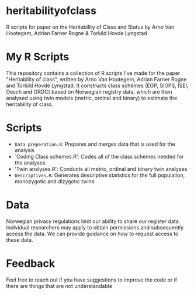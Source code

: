 # heritabilityofclass
R scripts for paper on the Heritability of Class and Status by Arno Van Hootegem, Adrian Farner Rogne & Torkild Hovde Lyngstad

# My R Scripts

This repository contains a collection of R scripts I've made for the paper "Heritability of class", written by Arno Van Hootegem, Adrian Farner Rogne and Torkild Hovde Lyngstad. 
It constructs class schemes (EGP, SIOPS, ISEI, Oesch and ORDC) based on Norwegian registry data, which are then analysed using twin models (metric, ordinal and binary) to estimate the heritability of class.

# Scripts

- `Data preperation.R`: Prepares and merges data that is used for the analysis
- `Coding Class schemes.R': Codes all of the class schemes needed for the analyses
- 'Twin analyses.R': Conducts all metric, ordinal and binary twin analyses
- `Descriptives.R`: Generates descriptive statistics for the full population, monozygotic and dizygotic twins

# Data

Norwegian privacy regulations limit our ability to share our register data. 
Individual researchers may apply to obtain permissions and subsequently access the data. 
We can provide guidance on how to request access to these data. 

# Feedback

Feel free to reach out if you have suggestions to improve the code or if there are things that are not understandable
